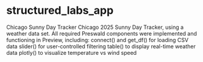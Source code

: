 # structured_labs_app
Chicago Sunny Day Tracker
Chicago 2025 Sunny Day Tracker, using a weather data set. 
All required Preswald components were implemented and functioning in Preview, including: connect() and get_df() for loading CSV data slider() for user-controlled filtering table() to display real-time weather data plotly() to visualize temperature vs wind speed
